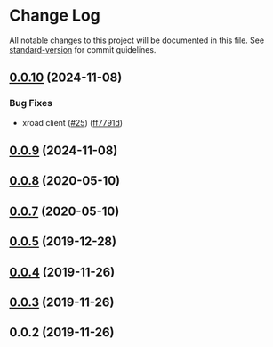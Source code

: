 # Change Log

All notable changes to this project will be documented in this file. See [standard-version](https://github.com/conventional-changelog/standard-version) for commit guidelines.

## [0.0.10](https://github.com/nanndoj/xroad-client/compare/v0.0.8...v0.0.10) (2024-11-08)

### Bug Fixes

-   xroad client ([#25](https://github.com/nanndoj/xroad-client/issues/25)) ([ff7791d](https://github.com/nanndoj/xroad-client/commit/ff7791d))

## [0.0.9](https://github.com/nanndoj/xroad-client/compare/v0.0.8...v0.0.9) (2024-11-08)

## [0.0.8](https://github.com/nanndoj/xroad-client/compare/v0.0.5...v0.0.8) (2020-05-10)

## [0.0.7](https://github.com/nanndoj/xroad-client/compare/v0.0.5...v0.0.7) (2020-05-10)

## [0.0.5](https://github.com/nanndoj/xroad-client/compare/v0.0.4...v0.0.5) (2019-12-28)

## [0.0.4](https://github.com/nanndoj/xroad-client/compare/v0.0.3...v0.0.4) (2019-11-26)

## [0.0.3](https://github.com/nanndoj/xroad-client/compare/v0.0.2...v0.0.3) (2019-11-26)

## 0.0.2 (2019-11-26)

